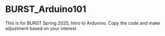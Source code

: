 # BURST_Arduino101

This is for BURST Spring 2025, Intro to Ardunino. 
Copy the code and make adjustment based on your interest. 

